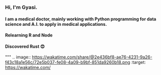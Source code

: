 
### Hi, I'm Gyasi. 
#### I am a medical doctor, mainly working with Python programming for data science and A.I. to apply in medical applications.
#### Relearning R and Node
#### Discovered Rust :heart_eyes:
"""
.. image:: https://wakatime.com/share/@2e436bf8-ae76-4231-9a26-f43c18a1e56c/72e5b037-fe08-4a09-b9bf-851da9260b18.png
    :target: https://wakatime.com/
<!--
**gyasis/gyasis** is a ✨ _special_ ✨ repository because its `README.md` (this file) appears on your GitHub profile.

Here are some ideas to get you started:

- 🔭 I’m currently working on ...
- 🌱 I’m currently learning ...
- 👯 I’m looking to collaborate on ...
- 🤔 I’m looking for help with ...
- 💬 Ask me about ...
- 📫 How to reach me: ...
- 😄 Pronouns: ...
- ⚡ Fun fact: ...
-->
